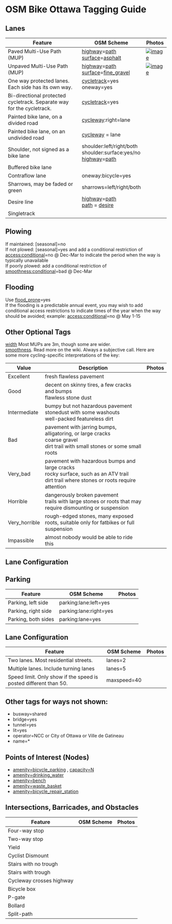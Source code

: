 # OSM Bike Ottawa Tagging Guide

## Lanes

| Feature                                                         | OSM Scheme                | Photos     |
|-----------------------------------------------------------------|---------------------------|------------|
| Paved Multi-Use Path (MUP)                                            | [highway][highway]=[path][path] <br> [surface][surface]=[asphalt][asphalt]| [![image](https://d1cuyjsrcm0gby.cloudfront.net/xvX6Bexu1gEE_H9KlfodLQ/thumb-1024.jpg)](https://www.mapillary.com/app/?lat=45.392085481388904&lng=-75.70190062722224&z=17&focus=photo&pKey=xvX6Bexu1gEE_H9KlfodLQ)
| Unpaved Multi-Use Path (MUP)                                            | [highway][highway]=[path][path] <br> [surface][surface]=[fine_gravel][fine_gravel] | [![image](https://d1cuyjsrcm0gby.cloudfront.net/0y0R2Fs6pv3KvTgCEYPabw/thumb-1024.jpg)](https://www.mapillary.com/app/?lat=45.14111679972223&lng=-75.61085714944443&z=17&focus=map&pKey=0y0R2Fs6pv3KvTgCEYPabw)
| One way protected lanes. Each side has its own way.             | [cycletrack][cycletrack]=yes <br> oneway=yes |
| Bi-directional protected cycletrack. Separate way for the cycletrack.      | [cycletrack][cycletrack]=yes |
| Painted bike lane, on a divided road                             | [cycleway][cycleway]:right=lane  |
| Painted bike lane, on an undivided road                             | [cycleway][cycleway] = lane |
| Shoulder, not signed as a bike lane                             | shoulder:left/right/both <br> shoulder:surface:yes/no <br> [highway][highway]=[path][path]   |
| Buffered bike lane                                   |                     |
| Contraflow lane                                                 | oneway:bicycle=yes  |
| Sharrows, may be faded or green                                 | sharrows=left/right/both|
| Desire line| [highway][highway]=[path][path] <br> [path][path] = [desire][desire]| 
| Singletrack| | |

## Plowing

If maintained: [seasonal]=no <br> If not plowed: [seasonal]=yes and add a conditional restriction of [access:conditional][access:conditional]=no @ Dec-Mar to indicate the period when the way is typically unavailable <br> If poorly plowed: add a conditional restriction of [smoothness:conditional][smoothness]=bad @ Dec-Mar 

## Flooding

Use [flood_prone]=yes <br> If the flooding is a predictable annual event, you may wish to add conditional access restrictions to indicate times of the year when the way should be avoided; example: [access:conditional][access:conditional]=no @ May 1-15 

## Other Optional Tags
[width][width] Most MUPs are 3m, though some are wider. 
<br> [smoothness][smoothness]. Read more on the wiki. Always a subjective call. Here are some more cycling-specific interpretations of the key: 

| Value          | Description                                | Photos     |
|----------------|--------------------------------------------|------------|
| Excellent      | fresh flawless pavement                    |
| Good           | decent on skinny tires, a few cracks and bumps <br> flawless stone dust    |
| Intermediate   | bumpy but not hazardous pavement <br> stonedust with some washouts <br> well-packed featureless dirt        |
| Bad            | pavement with jarring bumps, alligatoring, or large cracks <br> coarse gravel <br> dirt trail with small stones or some small roots        |
| Very_bad       | pavement with hazardous bumps and large cracks <br> rocky surface, such as an ATV trail <br> dirt trail where stones or roots require attention       |
| Horrible       | dangerously broken pavement <br> trails with large stones or roots that may require dismounting or suspension        |
| Very_horrible  | rough-edged stones, many exposed roots, suitable only for fatbikes or full suspension        |
| Impassible     | almost nobody would be able to ride this       |

## Lane Configuration
## Parking

| Feature                    | OSM Scheme                | Photos     |
|----------------------------|---------------------------|------------|
| Parking, left side         | parking:lane:left=yes     |
| Parking, right side        | parking:lane:right=yes    |
| Parking, both sides        | parking:lane=yes          |

## Lane Configuration

| Feature                                | OSM Scheme                | Photos     |
|----------------------------------------|---------------------------|------------|
| Two lanes. Most residential streets. | lanes=2     |
| Multiple lanes. Include turning lanes| lanes=5     |
| Speed limit. Only show if the speed is posted different than 50. | maxspeed=40  |

## Other tags for ways not shown:

- busway=shared
- bridge=yes
- tunnel=yes
- lit=yes
- operator=NCC or City of Ottawa or Ville de Gatineau
- name=*

## Points of Interest (Nodes)

- [amenity=bicycle_parking](https://wiki.openstreetmap.org/wiki/Tag:amenity=bicycle_parking) , [capacity=N](https://wiki.openstreetmap.org/wiki/Key:capacity)
- [amenity=drinking_water](https://wiki.openstreetmap.org/wiki/Tag:amenity=drinking_water)
- [amenity=bench](https://wiki.openstreetmap.org/wiki/Tag:amenity=bench)
- [amenity=waste_basket](https://wiki.openstreetmap.org/wiki/Tag:amenity=waste_basket)
- [amenity=bicycle_repair_station](https://wiki.openstreetmap.org/wiki/Tag:amenity=bicycle_repair_station)

## Intersections, Barricades, and Obstacles

| Feature                   | OSM Scheme                | Photos     |
|---------------------------|---------------------------|------------|
| Four-way stop             |
| Two-way stop              |
| Yield                     |
| Cyclist Dismount          |
| Stairs with no trough     |
| Stairs with trough        |
| Cycleway crosses highway  |
| Bicycle box               |
| P-gate                    |
| Bollard                   |
| Split-path                |


[cycleway]: http://wiki.openstreetmap.org/wiki/Tag:cycleway
[cycletrack]: http://wiki.openstreetmap.org/wiki/Tag:cycletrack
[highway]: http://wiki.openstreetmap.org/wiki/Tag:highway
[path]: http://wiki.openstreetmap.org/wiki/Tag:highway=path
[surface]: https://wiki.openstreetmap.org/wiki/Key:surface
[fine_gravel]: https://wiki.openstreetmap.org/wiki/tag:surface=fine_gravel
[asphalt]: https://wiki.openstreetmap.org/wiki/tag:surface=asphalt
[smoothness]: https://wiki.openstreetmap.org/wiki/Key:smoothness
[access:conditional]: http://wiki.openstreetmap.org/wiki/Conditional_restrictions
[flood_prone]: http://wiki.openstreetmap.org/wiki/Key:flood_prone
[width]: http://wiki.openstreetmap.org/wiki/Key:width
[desire]: http://wiki.openstreetmap.org/wiki/Tag:path%3Ddesire
